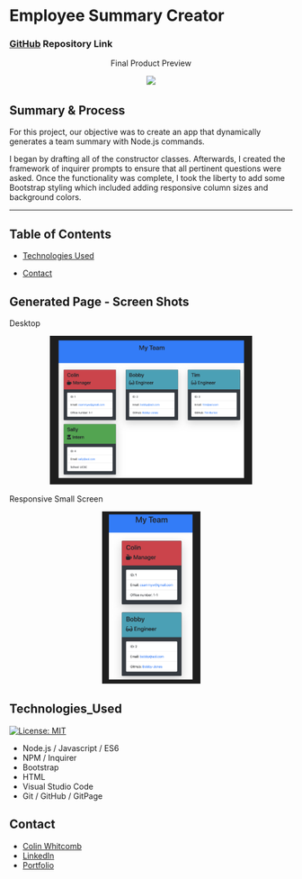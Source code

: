 # Employee Summary Creator

### [GitHub](https://github.com/Colin-Whitcomb) Repository Link

 <p align="center">
 Final Product Preview
 </p>
<p align="center">
    <img src="https://media.giphy.com/media/jqq8AhrUuQfFbWZE43/giphy.gif" width="500" />
</p>
    
## Summary & Process
For this project, our objective was to create an app that dynamically generates a team summary with Node.js commands.

I began by drafting all of the constructor classes. Afterwards, I created the framework of inquirer prompts to ensure that all pertinent questions were asked. Once the functionality was complete, I took the liberty to add some Bootstrap styling which included adding responsive column sizes and background colors.
_______
## Table of Contents

* [Technologies Used](#technologies_used)

* [Contact](#contact)

## Generated Page - Screen Shots 
Desktop 
<p align="center">
    <img src="images/ss3.png" width="360" />
</p>

Responsive Small Screen
<p align="center">
    <img src="images/ss4.png" width="175" />
</p>
 



## Technologies_Used
[![License: MIT](https://img.shields.io/badge/License-MIT-yellow.svg)](https://opensource.org/licenses/MIT)

- Node.js / Javascript / ES6
- NPM / Inquirer
- Bootstrap 
- HTML 
- Visual Studio Code
- Git / GitHub / GitPage

## Contact

* [Colin Whitcomb](https://github.com/Colin-Whitcomb)
* [LinkedIn](https://www.linkedin.com/in/colin-whitcomb-b808301a6/)
* [Portfolio](https://colin-whitcomb.github.io/Portfolio/)
